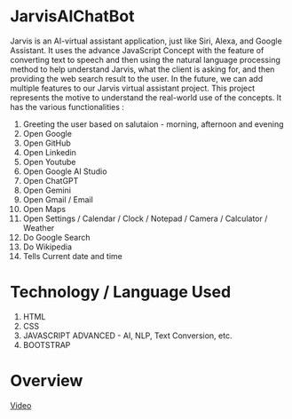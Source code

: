 # JarvisAIChatBot
Jarvis is an AI-virtual assistant application, just like Siri, Alexa, and Google Assistant. It uses the advance JavaScript Concept with the feature of converting text to speech and then using the natural language processing method to help understand Jarvis, what the client is asking for, and then providing the web search result to the user. In the future, we can add multiple features to our Jarvis virtual assistant project. This project represents the motive to understand the real-world use of the concepts. It has the various functionalities : 
1) Greeting the user based on salutaion - morning, afternoon and evening
2) Open Google
3) Open GitHub
4) Open Linkedin
5) Open Youtube
6) Open Google AI Studio
7) Open ChatGPT
8) Open Gemini
9) Open Gmail / Email
10) Open Maps
11) Open Settings / Calendar / Clock / Notepad / Camera / Calculator / Weather
12) Do Google Search
13) Do Wikipedia
14) Tells Current date and time
    
# Technology / Language Used
1) HTML
2) CSS
3) JAVASCRIPT ADVANCED - AI, NLP, Text Conversion, etc.
4) BOOTSTRAP


# Overview
[Video](https://github.com/user-attachments/assets/4ca1dee7-ae80-4619-9dcc-685c7f2e0535)




